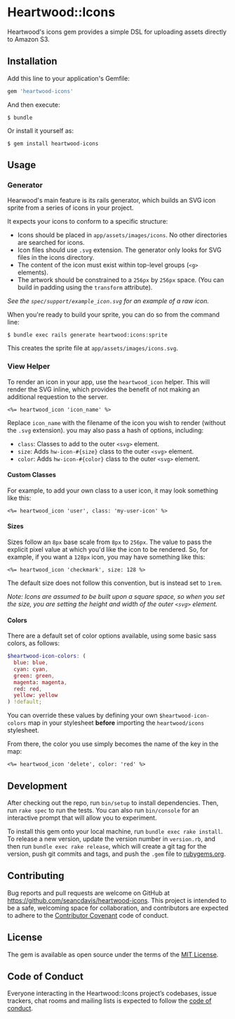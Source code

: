 Heartwood::Icons
==========

Heartwood's icons gem provides a simple DSL for uploading assets directly to Amazon S3.

Installation
----------

Add this line to your application's Gemfile:

```ruby
gem 'heartwood-icons'
```

And then execute:

    $ bundle

Or install it yourself as:

    $ gem install heartwood-icons

Usage
----------

### Generator

Hearwood's main feature is its rails generator, which builds an SVG icon sprite from a series of icons in your project.

It expects your icons to conform to a specific structure:

- Icons should be placed in `app/assets/images/icons`. No other directories are searched for icons.
- Icon files should use `.svg` extension. The generator only looks for SVG files in the icons directory.
- The content of the icon must exist within top-level groups (`<g>` elements).
- The artwork should be constrained to a `256px` by `256px` space. (You can build in padding using the `transform` attribute).

_See the `spec/support/example_icon.svg` for an example of a raw icon._

When you're ready to build your sprite, you can do so from the command line:

    $ bundle exec rails generate heartwood:icons:sprite

This creates the sprite file at `app/assets/images/icons.svg`.

### View Helper

To render an icon in your app, use the `heartwood_icon` helper. This will render the SVG inline, which provides the benefit of not making an additional requestion to the server.

```html+erb
<%= heartwood_icon 'icon_name' %>
```

Replace `icon_name` with the filename of the icon you wish to render (without the `.svg` extension). you may also pass a hash of options, including:

- `class`: Classes to add to the outer `<svg>` element.
- `size`: Adds `hw-icon-#{size}` class to the outer `<svg>` element.
- `color`: Adds `hw-icon-#{color}` class to the outer `<svg>` element.

#### Custom Classes

For example, to add your own class to a user icon, it may look something like this:

```html+erb
<%= heartwood_icon 'user', class: 'my-user-icon' %>
```

#### Sizes

Sizes follow an `8px` base scale from `8px` to `256px`. The value to pass the explicit pixel value at which you'd like the icon to be rendered. So, for example, if you want a `128px` icon, you may have something like this:

```html+erb
<%= heartwood_icon 'checkmark', size: 128 %>
```

The default size does not follow this convention, but is instead set to `1rem`.

_Note: Icons are assumed to be built upon a square space, so when you set the size, you are setting the height and width of the outer `<svg>` element._

#### Colors

There are a default set of color options available, using some basic sass colors, as follows:

```scss
$heartwood-icon-colors: (
  blue: blue,
  cyan: cyan,
  green: green,
  magenta: magenta,
  red: red,
  yellow: yellow
) !default;
```

You can override these values by defining your own `$heartwood-icon-colors` map in your stylesheet **before** importing the `heartwood/icons` stylesheet.

From there, the color you use simply becomes the name of the key in the map:

```html+erb
<%= heartwood_icon 'delete', color: 'red' %>
```

Development
----------

After checking out the repo, run `bin/setup` to install dependencies. Then, run `rake spec` to run the tests. You can also run `bin/console` for an interactive prompt that will allow you to experiment.

To install this gem onto your local machine, run `bundle exec rake install`. To release a new version, update the version number in `version.rb`, and then run `bundle exec rake release`, which will create a git tag for the version, push git commits and tags, and push the `.gem` file to [rubygems.org](https://rubygems.org).

Contributing
----------

Bug reports and pull requests are welcome on GitHub at https://github.com/seancdavis/heartwood-icons. This project is intended to be a safe, welcoming space for collaboration, and contributors are expected to adhere to the [Contributor Covenant](http://contributor-covenant.org) code of conduct.

License
----------

The gem is available as open source under the terms of the [MIT License](https://opensource.org/licenses/MIT).

Code of Conduct
----------

Everyone interacting in the Heartwood::Icons project’s codebases, issue trackers, chat rooms and mailing lists is expected to follow the [code of conduct](https://github.com/seancdavis/heartwood-icons/blob/master/CODE_OF_CONDUCT.md).
